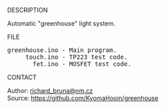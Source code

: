 
DESCRIPTION

Automatic "greenhouse" light system.

FILE

<pre>
greenhouse.ino - Main program.
     touch.ino - TP223 test code.
       fet.ino - MOSFET test code.
</pre>

CONTACT

Author: richard_bruna@nm.cz<br>
Source: https://github.com/KyomaHooin/greenhouse


